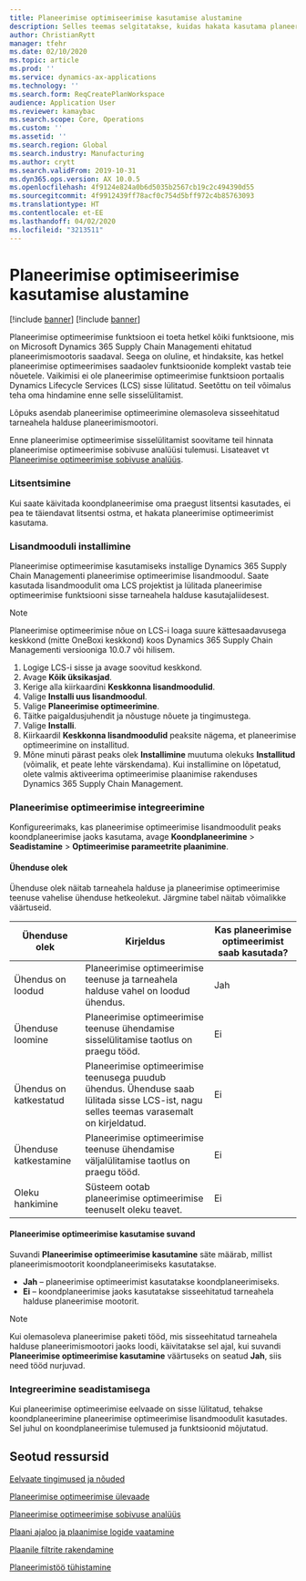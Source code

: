 ```yaml
---
title: Planeerimise optimiseerimise kasutamise alustamine
description: Selles teemas selgitatakse, kuidas hakata kasutama planeerimise optimeerimise funktsiooni.
author: ChristianRytt
manager: tfehr
ms.date: 02/10/2020
ms.topic: article
ms.prod: ''
ms.service: dynamics-ax-applications
ms.technology: ''
ms.search.form: ReqCreatePlanWorkspace
audience: Application User
ms.reviewer: kamaybac
ms.search.scope: Core, Operations
ms.custom: ''
ms.assetid: ''
ms.search.region: Global
ms.search.industry: Manufacturing
ms.author: crytt
ms.search.validFrom: 2019-10-31
ms.dyn365.ops.version: AX 10.0.5
ms.openlocfilehash: 4f9124e824a0b6d5035b2567cb19c2c494390d55
ms.sourcegitcommit: 4f9912439ff78acf0c754d5bff972c4b85763093
ms.translationtype: HT
ms.contentlocale: et-EE
ms.lasthandoff: 04/02/2020
ms.locfileid: "3213511"
---
```

# <a name="get-started-with-planning-optimization"></a>Planeerimise optimiseerimise kasutamise alustamine

[!include [banner](../../includes/preview-banner.md)]
[!include [banner](../../includes/banner.md)]

Planeerimise optimeerimise funktsioon ei toeta hetkel kõiki funktsioone, mis on Microsoft Dynamics 365 Supply Chain Managementi ehitatud planeerimismootoris saadaval. Seega on oluline, et hindaksite, kas hetkel planeerimise optimeerimises saadaolev funktsioonide komplekt vastab teie nõuetele. Vaikimisi ei ole planeerimise optimeerimise funktsioon portaalis Dynamics Lifecycle Services (LCS) sisse lülitatud. Seetõttu on teil võimalus teha oma hindamine enne selle sisselülitamist.

Lõpuks asendab planeerimise optimeerimine olemasoleva sisseehitatud tarneahela halduse planeerimismootori.

Enne planeerimise optimeerimise sisselülitamist soovitame teil hinnata planeerimise optimeerimise sobivuse analüüsi tulemusi. Lisateavet vt [Planeerimise optimeerimise sobivuse analüüs](planning-optimization-fit-analysis.md).

### <a name="licensing"></a>Litsentsimine

Kui saate käivitada koondplaneerimise oma praegust litsentsi kasutades, ei pea te täiendavat litsentsi ostma, et hakata planeerimise optimeerimist kasutama.

### <a name="install-the-add-in"></a>Lisandmooduli installimine

Planeerimise optimeerimise kasutamiseks installige Dynamics 365 Supply Chain Managementi planeerimise optimeerimise lisandmoodul. Saate kasutada lisandmoodulit oma LCS projektist ja lülitada planeerimise optimeerimise funktsiooni sisse tarneahela halduse kasutajaliidesest.

> [!NOTE]
> Planeerimise optimeerimise nõue on LCS-i loaga suure kättesaadavusega keskkond (mitte OneBoxi keskkond) koos Dynamics 365 Supply Chain Managementi versiooniga 10.0.7 või hilisem.

1. Logige LCS-i sisse ja avage soovitud keskkond.
1. Avage **Kõik üksikasjad**.
1. Kerige alla kiirkaardini **Keskkonna lisandmoodulid**.
1. Valige **Installi uus lisandmoodul**.
1. Valige **Planeerimise optimeerimine**.
1. Täitke paigaldusjuhendit ja nõustuge nõuete ja tingimustega.
1. Valige **Installi**.
1. Kiirkaardil **Keskkonna lisandmoodulid** peaksite nägema, et planeerimise optimeerimine on installitud.
1. Mõne minuti pärast peaks olek **Installimine** muutuma olekuks **Installitud** (võimalik, et peate lehte värskendama). Kui installimine on lõpetatud, olete valmis aktiveerima optimeerimise plaanimise rakenduses Dynamics 365 Supply Chain Management.

### <a name="planning-optimization-integration"></a>Planeerimise optimeerimise integreerimine

Konfigureerimaks, kas planeerimise optimeerimise lisandmoodulit peaks koondplaneerimise jaoks kasutama, avage **Koondplaneerimine** \> **Seadistamine** \> **Optimeerimise parameetrite plaanimine**.

#### <a name="connection-status"></a>Ühenduse olek

Ühenduse olek näitab tarneahela halduse ja planeerimise optimeerimise teenuse vahelise ühenduse hetkeolekut. Järgmine tabel näitab võimalikke väärtuseid.

| Ühenduse olek | Kirjeldus | Kas planeerimise optimeerimist saab kasutada? |
|---|---|---|
| Ühendus on loodud | Planeerimise optimeerimise teenuse ja tarneahela halduse vahel on loodud ühendus. | Jah |
| Ühenduse loomine | Planeerimise optimeerimise teenuse ühendamise sisselülitamise taotlus on praegu tööd. | Ei |
| Ühendus on katkestatud | Planeerimise optimeerimise teenusega puudub ühendus. Ühenduse saab lülitada sisse LCS-ist, nagu selles teemas varasemalt on kirjeldatud. | Ei |
| Ühenduse katkestamine | Planeerimise optimeerimise teenuse ühendamise väljalülitamise taotlus on praegu tööd. | Ei |
| Oleku hankimine | Süsteem ootab planeerimise optimeerimise teenuselt oleku teavet. | Ei |

#### <a name="the-use-planning-optimization-option"></a>Planeerimise optimeerimise kasutamise suvand

Suvandi **Planeerimise optimeerimise kasutamine** säte määrab, millist planeerimismootorit koondplaneerimiseks kasutatakse.

- **Jah** – planeerimise optimeerimist kasutatakse koondplaneerimiseks.
- **Ei** – koondplaneerimise jaoks kasutatakse sisseehitatud tarneahela halduse planeerimise mootorit.

> [!NOTE]
> Kui olemasoleva planeerimise paketi tööd, mis sisseehitatud tarneahela halduse planeerimismootori jaoks loodi, käivitatakse sel ajal, kui suvandi **Planeerimise optimeerimise kasutamine** väärtuseks on seatud **Jah**, siis need tööd nurjuvad.

### <a name="integration-with-the-setup"></a>Integreerimine seadistamisega

Kui planeerimise optimeerimise eelvaade on sisse lülitatud, tehakse koondplaneerimine planeerimise optimeerimise lisandmoodulit kasutades. Sel juhul on koondplaneerimise tulemused ja funktsioonid mõjutatud.

## <a name="related-resources"></a>Seotud ressursid

[Eelvaate tingimused ja nõuded](https://go.microsoft.com/fwlink/?linkid=2015274)

[Planeerimise optimeerimise ülevaade](planning-optimization-overview.md)

[Planeerimise optimeerimise sobivuse analüüs](planning-optimization-fit-analysis.md)

[Plaani ajaloo ja plaanimise logide vaatamine](plan-history-logs.md)

[Plaanile filtrite rakendamine](plan-filters.md)

[Planeerimistöö tühistamine](cancel-planning-job.md)

